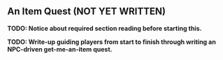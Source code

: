 An Item Quest (NOT YET WRITTEN)
-------------

**TODO: Notice about required section reading before starting this.**

**TODO: Write-up guiding players from start to finish through writing an NPC-driven get-me-an-item quest.**
